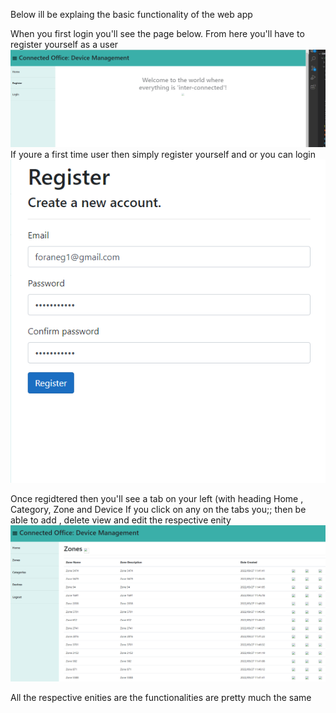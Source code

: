 Below ill be explaing the basic functionality of the web app
 
 When you first login you'll see the page below. From here you'll have to register yourself as a user 
 <img src = "ConnectedOffice\DeviceManagement_WebApp\Pictures/BeforeLogin.PNG"></img> 
  If youre a first time user then simply register yourself and or you can login 
<img src = "ConnectedOffice\DeviceManagement_WebApp\Pictures/Register.PNG"></img> 

Once regidtered then you'll see a tab on your left (with heading Home , Category, Zone and Device
If you click on any on the tabs you;; then be able to add , delete view and edit the respective enity
<img src = "ConnectedOffice\DeviceManagement_WebApp\Pictures/GenericExample.PNG"></img> 

All the respective enities are the functionalities are pretty much the same
